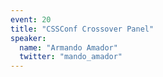 ```yaml
---
event: 20
title: "CSSConf Crossover Panel"
speaker:
  name: "Armando Amador"
  twitter: "mando_amador"
---
```

